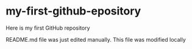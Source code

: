# my-first-github-epository
Here is my first GitHub repository

README.md file was just edited manually. This file was modified locally
